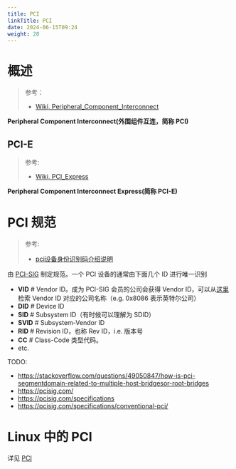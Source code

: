 ```yaml
---
title: PCI
linkTitle: PCI
date: 2024-06-15T09:24
weight: 20
---
```


# 概述

> 参考：
>
> - [Wiki, Peripheral_Component_Interconnect](https://en.wikipedia.org/wiki/Peripheral_Component_Interconnect)

**Peripheral Component Interconnect(外围组件互连，简称 PCI)**

## PCI-E

> 参考:
>
> - [Wiki, PCI_Express](https://en.wikipedia.org/wiki/PCI_Express)

**Peripheral Component Interconnect Express(简称 PCI-E)**


# PCI 规范

> 参考:
>
> - [pci设备身份识别码介绍说明](https://www.twblogs.net/a/5eee10c7264079afec950f51)

由 [PCI-SIG](/docs/Standard/IT/PCI-SIG.md) 制定规范。一个 PCI 设备的通常由下面几个 ID 进行唯一识别

- **VID** # Vendor ID。成为 PCI-SIG 会员的公司会获得 Vendor ID，可以从[这里](https://pcisig.com/membership/member-companies)检索 Vendor ID 对应的公司名称（e.g. 0x8086 表示英特尔公司）
- **DID** # Device ID
- **SID** # Subsystem ID（有时候可以理解为 SDID）
- **SVID** # Subsystem-Vendor ID
- **RID** # Revision ID，也称 Rev ID，i.e. 版本号
- **CC** # Class-Code 类型代码。
- etc.

TODO:

- https://stackoverflow.com/questions/49050847/how-is-pci-segmentdomain-related-to-multiple-host-bridgesor-root-bridges
- https://pcisig.com/
- https://pcisig.com/specifications
- https://pcisig.com/specifications/conventional-pci/

# Linux 中的 PCI

详见 [PCI](/docs/1.操作系统/Kernel/Hardware/PCI.md)


